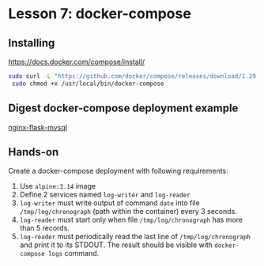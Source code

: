# Lesson 7: docker-compose

## Installing

https://docs.docker.com/compose/install/
```bash
sudo curl -L "https://github.com/docker/compose/releases/download/1.29.2/docker-compose-$(uname -s)-$(uname -m)" -o /usr/local/bin/docker-compose
 sudo chmod +x /usr/local/bin/docker-compose
```

## Digest docker-compose deployment example
[nginx-flask-mysql](projects/lesson7/nginx-flask-mysql)

## Hands-on
Create a docker-compose deployment with following requirements:
1. Use `alpine:3.14` image
2. Define 2 services named `log-writer` and `log-reader`
3. `log-writer` must write output of command `date` into file `/tmp/log/chronograph` (path within the container) every 3 seconds.
4. `log-reader` must start only when file `/tmp/log/chronograph` has more than 5 records.
5. `log-reader` must periodically read the last line of `/tmp/log/chronograph` and print it to its STDOUT. The result should be visible with `docker-compose logs` command.
